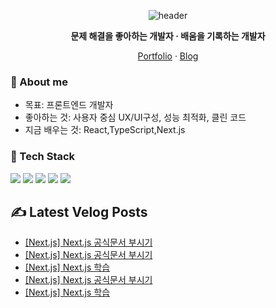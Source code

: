 <!-- ===== Hero ===== -->
<!-- 중앙 정렬 헤더와 짧은 슬로건 -->
<div align="center">
  <!-- 헤더 배너 -->
<p align="center">
  <img src="https://capsule-render.vercel.app/api?type=waving&color=0:7F7FD5,50:86A8E7,100:91EAE4&height=200&section=header&text=Frontend%20Developer%20김민석&fontSize=36&fontAlignY=35&animation=fadeIn" alt="header" />
</p>
  <p><b>문제 해결을 좋아하는 개발자 · 배움을 기록하는 개발자 </b></p>
  <!-- 퀵 링크 -->
  <p>
    <a href="https://portpolio-10012.vercel.app/">Portfolio</a> ·
    <a href="https://velog.io/@10012/posts">Blog</a> 
  </p>
</div>

<!-- ===== 소개 ===== -->
### 👋 About me
- 목표: 프론트엔드 개발자
- 좋아하는 것: 사용자 중심 UX/UI구성, 성능 최적화, 클린 코드
- 지금 배우는 것: React,TypeScript,Next.js

<!-- ===== 기술 스택 ===== -->
### 🧰 Tech Stack
<!-- 뱃지형 아이콘: shields.io + simple-icons -->
<p>
  <img src="https://img.shields.io/badge/TypeScript-3178C6?logo=typescript&logoColor=white" />
  <img src="https://img.shields.io/badge/React-20232a?logo=react&logoColor=61DAFB" />
  <img src="https://img.shields.io/badge/Node.js-339933?logo=nodedotjs&logoColor=white" />
  <img src="https://img.shields.io/badge/TailwindCSS-06B6D4?logo=tailwindcss&logoColor=white" />
  <img src="https://img.shields.io/badge/Next.js-20232a?logo=Next.js&logoColor=white" />
</p>

## ✍️ Latest Velog Posts
<!-- BLOG-POST-LIST:START -->
- [[Next.js] Next.js 공식문서 부시기](https://velog.io/@10012/Next.js-Next.js-%EA%B3%B5%EC%8B%9D%EB%AC%B8%EC%84%9C-%EB%B6%80%EC%8B%9C%EA%B8%B0-657rasxl)
- [[Next.js] Next.js 공식문서 부시기](https://velog.io/@10012/Next.js-Next.js-%EA%B3%B5%EC%8B%9D%EB%AC%B8%EC%84%9C-%EB%B6%80%EC%8B%9C%EA%B8%B0-7rfaivf4)
- [[Next.js] Next.js 학습](https://velog.io/@10012/Next.js-Next.js-%ED%95%99%EC%8A%B5-purn4du8)
- [[Next.js] Next.js 공식문서 부시기](https://velog.io/@10012/Next.js-Next.js-%EA%B3%B5%EC%8B%9D%EB%AC%B8%EC%84%9C-%EB%B6%80%EC%8B%9C%EA%B8%B0)
- [[Next.js] Next.js 학습](https://velog.io/@10012/Next.js-Next.js-%ED%95%99%EC%8A%B5-93n7u39r)
<!-- BLOG-POST-LIST:END -->

